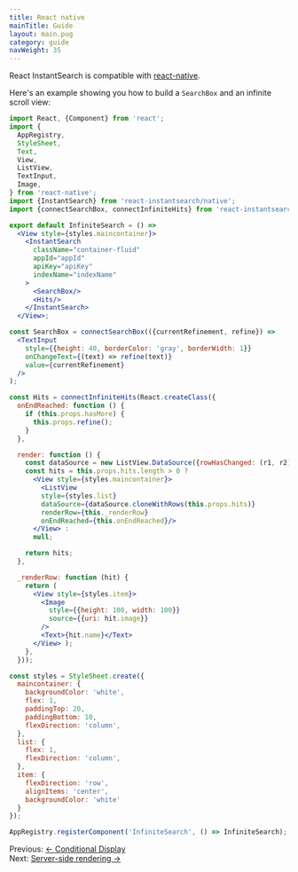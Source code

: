 ```yaml
---
title: React native
mainTitle: Guide
layout: main.pug
category: guide
navWeight: 35
---
```


React InstantSearch is compatible with [react-native](https://facebook.github.io/react-native/).

Here's an example showing you how to build a `SearchBox` and an infinite scroll view:

```jsx
import React, {Component} from 'react';
import {
  AppRegistry,
  StyleSheet,
  Text,
  View,
  ListView,
  TextInput,
  Image,
} from 'react-native';
import {InstantSearch} from 'react-instantsearch/native';
import {connectSearchBox, connectInfiniteHits} from 'react-instantsearch/connectors';

export default InfiniteSearch = () =>
  <View style={styles.maincontainer}>
    <InstantSearch
      className="container-fluid"
      appId="appId"
      apiKey="apiKey"
      indexName="indexName"
    >
      <SearchBox/>
      <Hits/>
    </InstantSearch>
  </View>;

const SearchBox = connectSearchBox(({currentRefinement, refine}) =>
  <TextInput
    style={{height: 40, borderColor: 'gray', borderWidth: 1}}
    onChangeText={(text) => refine(text)}
    value={currentRefinement}
  />
);

const Hits = connectInfiniteHits(React.createClass({
  onEndReached: function () {
    if (this.props.hasMore) {
      this.props.refine();
    }
  },

  render: function () {
    const dataSource = new ListView.DataSource({rowHasChanged: (r1, r2) => r1 !== r2});
    const hits = this.props.hits.length > 0 ?
      <View style={styles.maincontainer}>
        <ListView
        style={styles.list}
        dataSource={dataSource.cloneWithRows(this.props.hits)}
        renderRow={this._renderRow}
        onEndReached={this.onEndReached}/>
      </View> :
      null;

    return hits;
  },

  _renderRow: function (hit) {
    return (
      <View style={styles.item}>
        <Image
          style={{height: 100, width: 100}}
          source={{uri: hit.image}}
        />
        <Text>{hit.name}</Text>
      </View> );
    },
  }));

const styles = StyleSheet.create({
  maincontainer: {
    backgroundColor: 'white',
    flex: 1,
    paddingTop: 20,
    paddingBottom: 10,
    flexDirection: 'column',
  },
  list: {
    flex: 1,
    flexDirection: 'column',
  },
  item: {
    flexDirection: 'row',
    alignItems: 'center',
    backgroundColor: 'white'
  }
});

AppRegistry.registerComponent('InfiniteSearch', () => InfiniteSearch);
```

<div class="guide-nav">
    <div class="guide-nav-left">
        Previous: <a href="guide/Conditional_display.html">← Conditional Display</a>
    </div>
    <div class="guide-nav-right">
        Next: <a href="guide/Server-side_rendering.html">Server-side rendering →</a>
    </div>
</div>
